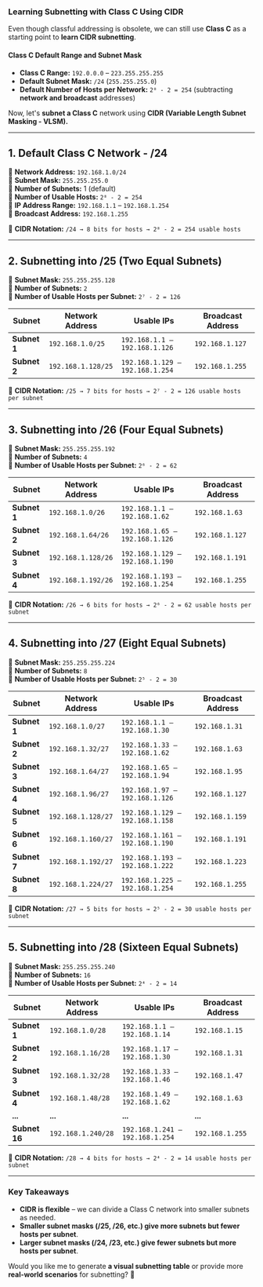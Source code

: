 ### **Learning Subnetting with Class C Using CIDR**

Even though classful addressing is obsolete, we can still use **Class C** as a starting point to **learn CIDR subnetting**.

#### **Class C Default Range and Subnet Mask**

- **Class C Range:** `192.0.0.0` – `223.255.255.255`
- **Default Subnet Mask:** `/24` (`255.255.255.0`)
- **Default Number of Hosts per Network:** `2⁸ - 2 = 254` (subtracting **network and broadcast** addresses)

Now, let's **subnet a Class C** network using **CIDR (Variable Length Subnet Masking - VLSM).**

---

## **1. Default Class C Network - /24**

🔹 **Network Address:** `192.168.1.0/24`  
🔹 **Subnet Mask:** `255.255.255.0`  
🔹 **Number of Subnets:** 1 (default)  
🔹 **Number of Usable Hosts:** `2⁸ - 2 = 254`  
🔹 **IP Address Range:** `192.168.1.1` – `192.168.1.254`  
🔹 **Broadcast Address:** `192.168.1.255`

🔹 **CIDR Notation:** `/24 → 8 bits for hosts → 2⁸ - 2 = 254 usable hosts`

---

## **2. Subnetting into /25 (Two Equal Subnets)**

🔹 **Subnet Mask:** `255.255.255.128`  
🔹 **Number of Subnets:** `2`  
🔹 **Number of Usable Hosts per Subnet:** `2⁷ - 2 = 126`

|**Subnet**|**Network Address**|**Usable IPs**|**Broadcast Address**|
|---|---|---|---|
|**Subnet 1**|`192.168.1.0/25`|`192.168.1.1 – 192.168.1.126`|`192.168.1.127`|
|**Subnet 2**|`192.168.1.128/25`|`192.168.1.129 – 192.168.1.254`|`192.168.1.255`|

🔹 **CIDR Notation:** `/25 → 7 bits for hosts → 2⁷ - 2 = 126 usable hosts per subnet`

---

## **3. Subnetting into /26 (Four Equal Subnets)**

🔹 **Subnet Mask:** `255.255.255.192`  
🔹 **Number of Subnets:** `4`  
🔹 **Number of Usable Hosts per Subnet:** `2⁶ - 2 = 62`

|**Subnet**|**Network Address**|**Usable IPs**|**Broadcast Address**|
|---|---|---|---|
|**Subnet 1**|`192.168.1.0/26`|`192.168.1.1 – 192.168.1.62`|`192.168.1.63`|
|**Subnet 2**|`192.168.1.64/26`|`192.168.1.65 – 192.168.1.126`|`192.168.1.127`|
|**Subnet 3**|`192.168.1.128/26`|`192.168.1.129 – 192.168.1.190`|`192.168.1.191`|
|**Subnet 4**|`192.168.1.192/26`|`192.168.1.193 – 192.168.1.254`|`192.168.1.255`|

🔹 **CIDR Notation:** `/26 → 6 bits for hosts → 2⁶ - 2 = 62 usable hosts per subnet`

---

## **4. Subnetting into /27 (Eight Equal Subnets)**

🔹 **Subnet Mask:** `255.255.255.224`  
🔹 **Number of Subnets:** `8`  
🔹 **Number of Usable Hosts per Subnet:** `2⁵ - 2 = 30`

|**Subnet**|**Network Address**|**Usable IPs**|**Broadcast Address**|
|---|---|---|---|
|**Subnet 1**|`192.168.1.0/27`|`192.168.1.1 – 192.168.1.30`|`192.168.1.31`|
|**Subnet 2**|`192.168.1.32/27`|`192.168.1.33 – 192.168.1.62`|`192.168.1.63`|
|**Subnet 3**|`192.168.1.64/27`|`192.168.1.65 – 192.168.1.94`|`192.168.1.95`|
|**Subnet 4**|`192.168.1.96/27`|`192.168.1.97 – 192.168.1.126`|`192.168.1.127`|
|**Subnet 5**|`192.168.1.128/27`|`192.168.1.129 – 192.168.1.158`|`192.168.1.159`|
|**Subnet 6**|`192.168.1.160/27`|`192.168.1.161 – 192.168.1.190`|`192.168.1.191`|
|**Subnet 7**|`192.168.1.192/27`|`192.168.1.193 – 192.168.1.222`|`192.168.1.223`|
|**Subnet 8**|`192.168.1.224/27`|`192.168.1.225 – 192.168.1.254`|`192.168.1.255`|

🔹 **CIDR Notation:** `/27 → 5 bits for hosts → 2⁵ - 2 = 30 usable hosts per subnet`

---

## **5. Subnetting into /28 (Sixteen Equal Subnets)**

🔹 **Subnet Mask:** `255.255.255.240`  
🔹 **Number of Subnets:** `16`  
🔹 **Number of Usable Hosts per Subnet:** `2⁴ - 2 = 14`

|**Subnet**|**Network Address**|**Usable IPs**|**Broadcast Address**|
|---|---|---|---|
|**Subnet 1**|`192.168.1.0/28`|`192.168.1.1 – 192.168.1.14`|`192.168.1.15`|
|**Subnet 2**|`192.168.1.16/28`|`192.168.1.17 – 192.168.1.30`|`192.168.1.31`|
|**Subnet 3**|`192.168.1.32/28`|`192.168.1.33 – 192.168.1.46`|`192.168.1.47`|
|**Subnet 4**|`192.168.1.48/28`|`192.168.1.49 – 192.168.1.62`|`192.168.1.63`|
|**...**|**...**|**...**|**...**|
|**Subnet 16**|`192.168.1.240/28`|`192.168.1.241 – 192.168.1.254`|`192.168.1.255`|

🔹 **CIDR Notation:** `/28 → 4 bits for hosts → 2⁴ - 2 = 14 usable hosts per subnet`

---

### **Key Takeaways**

- **CIDR is flexible** – we can divide a Class C network into smaller subnets as needed.
- **Smaller subnet masks (/25, /26, etc.) give more subnets but fewer hosts per subnet**.
- **Larger subnet masks (/24, /23, etc.) give fewer subnets but more hosts per subnet**.

Would you like me to generate **a visual subnetting table** or provide more **real-world scenarios** for subnetting? 🚀